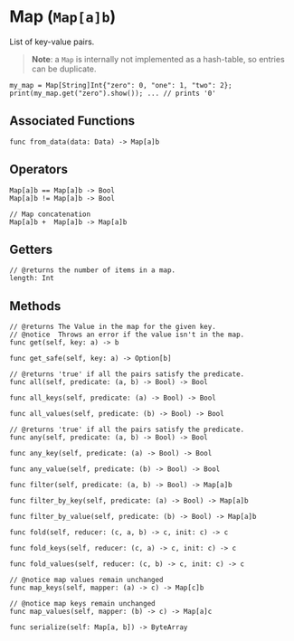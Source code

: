 # Map (`Map[a]b`)

List of key-value pairs.

> **Note**: a `Map` is internally not implemented as a hash-table, so entries can be duplicate.

```helios
my_map = Map[String]Int{"zero": 0, "one": 1, "two": 2};
print(my_map.get("zero").show()); ... // prints '0'
```

## Associated Functions

```helios
func from_data(data: Data) -> Map[a]b
```

## Operators

```helios
Map[a]b == Map[a]b -> Bool
Map[a]b != Map[a]b -> Bool

// Map concatenation
Map[a]b +  Map[a]b -> Map[a]b
```

## Getters
```helios
// @returns the number of items in a map.
length: Int
```

## Methods

```helios
// @returns The Value in the map for the given key.
// @notice  Throws an error if the value isn't in the map.
func get(self, key: a) -> b

func get_safe(self, key: a) -> Option[b]

// @returns 'true' if all the pairs satisfy the predicate.
func all(self, predicate: (a, b) -> Bool) -> Bool

func all_keys(self, predicate: (a) -> Bool) -> Bool

func all_values(self, predicate: (b) -> Bool) -> Bool

// @returns 'true' if all the pairs satisfy the predicate.
func any(self, predicate: (a, b) -> Bool) -> Bool

func any_key(self, predicate: (a) -> Bool) -> Bool

func any_value(self, predicate: (b) -> Bool) -> Bool

func filter(self, predicate: (a, b) -> Bool) -> Map[a]b

func filter_by_key(self, predicate: (a) -> Bool) -> Map[a]b

func filter_by_value(self, predicate: (b) -> Bool) -> Map[a]b

func fold(self, reducer: (c, a, b) -> c, init: c) -> c

func fold_keys(self, reducer: (c, a) -> c, init: c) -> c

func fold_values(self, reducer: (c, b) -> c, init: c) -> c

// @notice map values remain unchanged
func map_keys(self, mapper: (a) -> c) -> Map[c]b

// @notice map keys remain unchanged
func map_values(self, mapper: (b) -> c) -> Map[a]c

func serialize(self: Map[a, b]) -> ByteArray
```
